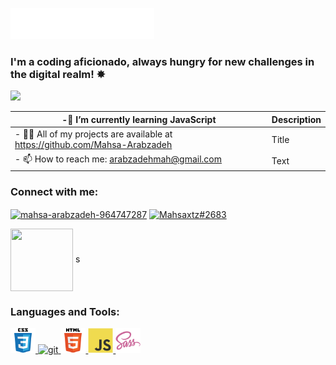<img src="images/svg/header_en.svg"></img>
<h3>I'm a coding aficionado, always hungry for new challenges in the digital realm! &#10040;</h3>

[![](https://visitcount.itsvg.in/api?id=Mahsa-Arabzadeh&icon=5&color=6)](https://visitcount.itsvg.in)

|-🌱 I’m currently learning **JavaScript** | Description |
| ----------- | ----------- |
| - 👨‍💻 All of my projects are available at https://github.com/Mahsa-Arabzadeh | Title |
| - 📫 How to reach me: arabzadehmah@gmail.com  | Text |

<h3 align="left">Connect with me:</h3>
<p align="left">
<a href="https://linkedin.com/in/mahsa-arabzadeh-964747287" target="blank"><img align="center" src="https://raw.githubusercontent.com/rahuldkjain/github-profile-readme-generator/master/src/images/icons/Social/linked-in-alt.svg" alt="mahsa-arabzadeh-964747287" height="30" width="40" /></a>
<a href="https://discord.gg/Mahsaxtz#2683" target="blank"><img align="center" src="https://raw.githubusercontent.com/rahuldkjain/github-profile-readme-generator/master/src/images/icons/Social/discord.svg" alt="Mahsaxtz#2683" height="30" width="40" /></a>
</p>

<img align="center" style="width: 100px;height: 100px;bottom:60px" src="https://user-images.githubusercontent.com/74038190/219923809-b86dc415-a0c2-4a38-bc88-ad6cf06395a8.gif"></img>
s
<h3 align="left">Languages and Tools:</h3>
<p align="left"> <a href="https://www.w3schools.com/css/" target="_blank" rel="noreferrer"> <img src="https://raw.githubusercontent.com/devicons/devicon/master/icons/css3/css3-original-wordmark.svg" alt="css3" width="40" height="40"/> </a> <a href="https://git-scm.com/" target="_blank" rel="noreferrer"> <img src="https://www.vectorlogo.zone/logos/git-scm/git-scm-icon.svg" alt="git" width="40" height="40"/> </a> <a href="https://www.w3.org/html/" target="_blank" rel="noreferrer"> <img src="https://raw.githubusercontent.com/devicons/devicon/master/icons/html5/html5-original-wordmark.svg" alt="html5" width="40" height="40"/> </a> <a href="https://developer.mozilla.org/en-US/docs/Web/JavaScript" target="_blank" rel="noreferrer"> <img src="https://raw.githubusercontent.com/devicons/devicon/master/icons/javascript/javascript-original.svg" alt="javascript" width="40" height="40"/> </a> <a href="https://sass-lang.com" target="_blank" rel="noreferrer"> <img src="https://raw.githubusercontent.com/devicons/devicon/master/icons/sass/sass-original.svg" alt="sass" width="40" height="40"/> </a> </p> 


